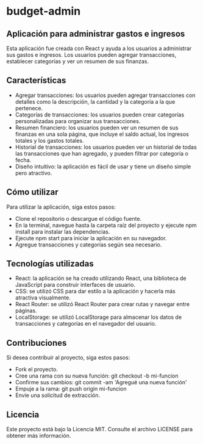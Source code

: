 # budget-admin
## Aplicación para administrar gastos e ingresos
Esta aplicación fue creada con React y ayuda a los usuarios a administrar sus gastos e ingresos. Los usuarios pueden agregar transacciones, establecer categorías y ver un resumen de sus finanzas.

## Características
- Agregar transacciones: los usuarios pueden agregar transacciones con detalles como la descripción, la cantidad y la categoría a la que pertenece.
- Categorías de transacciones: los usuarios pueden crear categorías personalizadas para organizar sus transacciones.
- Resumen financiero: los usuarios pueden ver un resumen de sus finanzas en una sola página, que incluye el saldo actual, los ingresos totales y los gastos totales.
- Historial de transacciones: los usuarios pueden ver un historial de todas las transacciones que han agregado, y pueden filtrar por categoría o fecha.
- Diseño intuitivo: la aplicación es fácil de usar y tiene un diseño simple pero atractivo.

## Cómo utilizar
Para utilizar la aplicación, siga estos pasos:

- Clone el repositorio o descargue el código fuente.
- En la terminal, navegue hasta la carpeta raíz del proyecto y ejecute npm install para instalar las dependencias.
- Ejecute npm start para iniciar la aplicación en su navegador.
- Agregue transacciones y categorías según sea necesario.

## Tecnologías utilizadas
- React: la aplicación se ha creado utilizando React, una biblioteca de JavaScript para construir interfaces de usuario.
- CSS: se utilizó CSS para dar estilo a la aplicación y hacerla más atractiva visualmente.
- React Router: se utilizó React Router para crear rutas y navegar entre páginas.
- LocalStorage: se utilizó LocalStorage para almacenar los datos de transacciones y categorías en el navegador del usuario.

## Contribuciones
Si desea contribuir al proyecto, siga estos pasos:

- Fork el proyecto.
- Cree una rama con su nueva función: git checkout -b mi-funcion
- Confirme sus cambios: git commit -am 'Agregué una nueva función'
- Empuje a la rama: git push origin mi-funcion
- Envíe una solicitud de extracción.

## Licencia
Este proyecto está bajo la Licencia MIT. Consulte el archivo LICENSE para obtener más información.


